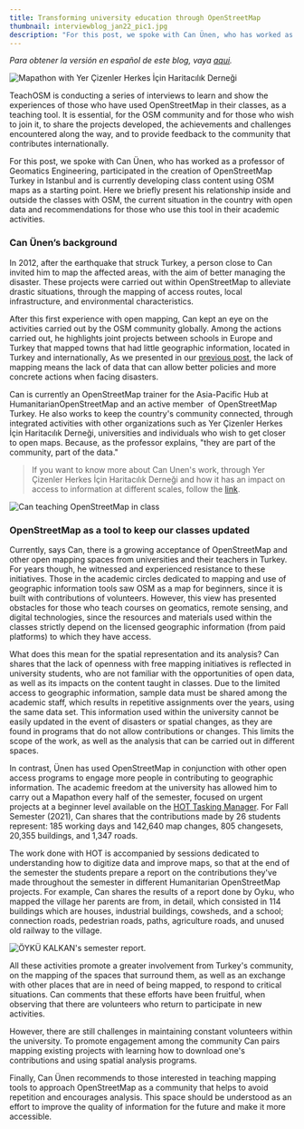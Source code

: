 ```yaml
---
title: Transforming university education through OpenStreetMap 
thumbnail: interviewblog_jan22_pic1.jpg
description: "For this post, we spoke with Can Ünen, who has worked as a professor of Geomatics Engineering, participated in the creation of OpenStreetMap Turkey in Istanbul and is currently developing class content using OSM maps as a starting point."
---
```


*Para obtener la versión en español de este blog, vaya [aqui](https://teachosm.org/posts/2022/01/interview_can_es.html).*

![Mapathon with Yer Çizenler Herkes İçin Haritacılık Derneği](../../../assets/images/blog/interviewblog_jan22_pic2.jpg)

TeachOSM is conducting a series of interviews to learn and show the experiences of those who have used OpenStreetMap in their classes, as a teaching tool. It is essential, for the OSM community and for those who wish to join it, to share the projects developed, the achievements and challenges encountered along the way, and to provide feedback to the community that contributes internationally.

For this post, we spoke with Can Ünen, who has worked as a professor of Geomatics Engineering, participated in the creation of OpenStreetMap Turkey in Istanbul and is currently developing class content using OSM maps as a starting point. Here we briefly present his relationship inside and outside the classes with OSM, the current situation in the country with open data and recommendations for those who use this tool in their academic activities. 

### Can Ünen’s background  

In 2012, after the earthquake that struck Turkey, a person close to Can invited him to map the affected areas, with the aim of better managing the disaster. These projects were carried out within OpenStreetMap to alleviate drastic situations, through the mapping of access routes, local infrastructure, and environmental characteristics.

After this first experience with open mapping, Can kept an eye on the activities carried out by the OSM community globally. Among the actions carried out, he highlights joint projects between schools in Europe and Turkey that mapped towns that had little geographic information, located in Turkey and internationally, As we presented in our [previous post](https://teachosm.org/posts/2021/12/interview_celeste_en.html), the lack of mapping means the lack of data that can allow better policies and more concrete actions when facing disasters.

Can is currently an OpenStreetMap trainer for the Asia-Pacific Hub at HumanitarianOpenStreetMap and an active member  of OpenStreetMap Turkey. He also works to keep the country's community connected, through integrated activities with other organizations such as Yer Çizenler Herkes İçin Haritacılık Derneği, universities and individuals who wish to get closer to open maps. Because, as the professor explains, "they are part of the community, part of the data."

> If you want to know more about Can Unen's work, through Yer Çizenler Herkes İçin Haritacılık Derneği and how it has an impact on access to information at different scales, follow the [link](https://yercizenler.org/en/home/).

![Can teaching OpenStreetMap in class](../../../assets/images/blog/interviewblog_jan22_pic1.jpg)

###  OpenStreetMap as a tool to keep our classes updated  

Currently, says Can, there is a growing acceptance of OpenStreetMap and other open mapping spaces from universities and their teachers in Turkey. For years though, he witnessed and experienced resistance to these initiatives. Those in the academic circles dedicated to mapping and use of geographic information tools saw OSM as a map for beginners, since it is built with contributions of volunteers. However, this view has presented obstacles for those who teach courses on geomatics, remote sensing, and digital technologies, since the resources and materials used within the classes strictly depend on the licensed geographic information (from paid platforms) to which they have access. 

What does this mean for the spatial representation and its analysis? Can shares that the lack of openness with free mapping initiatives is reflected in university students, who are not familiar with the opportunities of open data, as well as its impacts on the content taught in classes. Due to the limited access to geographic information, sample data must be shared among the academic staff, which results in repetitive assignments over the years, using the same data set. This information used within the university cannot be easily updated in the event of disasters or spatial changes, as they are found in programs that do not allow contributions or changes. This limits the scope of the work, as well as the analysis that can be carried out in different spaces. 

In contrast, Ünen has used OpenStreetMap in conjunction with other open access programs to engage more people in contributing to geographic information. The academic freedom at the university has allowed him to carry out a Mapathon every half of the semester, focused on urgent projects at a beginner level available on the [HOT Tasking Manager](https://tasks.hotosm.org/explore). For Fall Semester (2021), Can shares that the contributions made by 26 students represent: 185 working days and 142,640 map changes, 805 changesets, 20,355 buildings, and 1,347 roads.

The work done with HOT is accompanied by sessions dedicated to understanding how to digitize data and improve maps, so that at the end of the semester the students prepare a report on the contributions they've made throughout the semester in different Humanitarian OpenStreetMap projects. For example, Can shares the results of a report done by Oyku, who mapped the village her parents are from, in detail, which consisted in 114 buildings which are houses, industrial buildings, cowsheds, and a school; connection roads, pedestrian roads, paths, agriculture roads, and unused old railway to the village.

![ÖYKÜ KALKAN's semester report.](../../../assets/images/blog/interviewblog_jan22_pic3.jpg)

All these activities promote a greater involvement from Turkey's community, on the mapping of the spaces that surround them, as well as an exchange with other places that are in need of being mapped, to respond to critical situations. Can comments that these efforts have been fruitful, when observing that there are volunteers who return to participate in new activities.

However, there are still challenges in maintaining constant volunteers within the university. To promote engagement among the community Can pairs mapping existing projects with learning how to download one's contributions and using spatial analysis programs.

Finally, Can Ünen recommends to those interested in teaching mapping tools to approach OpenStreetMap as a community that helps to avoid repetition and encourages analysis. This space should be understood as an effort to improve the quality of information for the future and make it more accessible.

